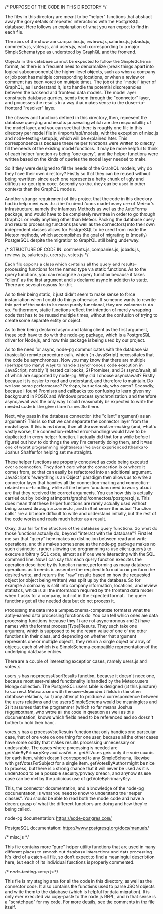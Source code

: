 /*
	PURPOSE OF THE CODE IN THIS DIRECTORY
*/

The files in this directory are meant to be "helper" functions that
abstract away the gory details of repeated interactions with the PostgreSQL
database. Here follows an explanation of what you can expect to find
in each file.

The stars of the show are companies.js, reviews.js, salaries.js,
jobads.js, comments.js, votes.js, and users.js, each corresponding
to a major SimpleSchema type as understood by GraphQL and the frontend.

Objects in the database cannot be expected to follow the SimpleSchema
format, as there is a frequent need to denormalize (break things apart
into logical subcomponents) the higher-level objects, such as when
a company or job post has multiple corresponding locations, or when
a review or comment has been voted on multiple times. The job of the
"model" layer of GraphQL, as I understand it, is to handle the potential
discrepancies between the backend and frontend data models. The model
layer constructs database queries, sends them through the "connector" layer,
and processes the results in a way that makes sense to the closer-to-frontend
"resolver" layer.

The classes and functions defined in this directory, then, represent the
database querying and results processing which are the responsibility of the
model layer, and you can see that there is roughly one file in this directory
per model file in /imports/api/models, with the exception of misc.js and
node-testing-setup.js, which will be explained later. This correspondence
is because these helper functions were written to directly fill the needs
of the existing model functions. It may be more helpful to think of each
helper function as being "one query", and the helper functions were written
based on the kinds of queries the model layer needed to make.

So if they were designed to fill the needs of the GraphQL models, why do
they have their own directory? Firstly so that they can be reused without
being rewritten, since each one represents a hefty chunk of ugly and
difficult-to-get-right code. Secondly so that they can be used in other contexts
than the GraphQL models.

Another strange requirement of this project that the code in this directory
had to help meet was that the frontend forms made heavy use of Meteor's
infrastructure, namely the infamous Methods as well as the AutoForms package,
and would have to be completely rewritten in order to go through GraphQL
or really anything other than Meteor. Packing the database query and results
processing functions (as well as the connectors) into their own independent
classes allows for PostgreSQL to be used from inside the Meteor methods,
which accomplishes the goal of migrating to (mostly) PostgreSQL despite the
migration to GraphQL still being underway.

/*
	STRUCTURE OF CODE IN:
	comments.js,
	companies.js,
	jobads.js,
	reviews.js,
	salaries.js,
	users.js,
	votes.js
*/

Each file exports a class which contains all the query and results-processing
functions for the named type via static functions. As to the query functions,
you can recognize a query function because it takes "client" as the first
argument and is declared async in addition to static. There are several reasons
for this.

As to their being static, it just didn't seem to make sense to
force instantiation when I could do things otherwise. If someone wants
to rewrite this part of the code to be more purely functional, they are
welcome to do so. Furthermore, static functions reflect the intention of
merely wrapping code that has to be reused multiple times, without the
confusion of trying to create some separate entity or object.

As to their being declared async and taking client as the first argument,
these both have to do with the node-pg package, which is a PostgreSQL driver
for Node.js, and how this package is being used by our project.

As to the need for async, node-pg communicates with the database via (basically)
remote procedure calls, which (in JavaScript) necessitates that the code be
asynchronous. Now you may know that there are multiple (perhaps too many) ways
to handle asynchronous code execution in JavaScript, notably 1) nested callbacks,
2) Promises, and 3) async/await, all of which are supported by node-pg. Why
did I choose async/await? Firstly because it is easier to read and understand,
and therefore to maintain. Do we lose some performance? Perhaps, but seriously,
who cares? Secondly, because I found Promises and callbacks too confusing to
learn given my background in POSIX and Windows process synchronization, and
therefore async/await was the only way I could reasonably be expected to write
the needed code in the given time frame. So there.

Next, why pass in the database connection (the "client" argument) as an
argument? This is so that we can separate the connector layer from the
model layer. If this is not done, then all the connection-making (and,
what's vastly worse, the connection-related error-handling) would have
to be duplicated in every helper function. I actually did that for a while
before I figured out how to do things the way I'm currently doing them,
and it was one of worst programming nightmares I've ever experienced (thanks
to Joshua Shaffer for helping set me straight).

These helper functions are properly conceived as code being executed over a
connection. They don't care what the connection is or where it comes from, so
that can easily be refactored into an additional argument. JavaScript's
"everything is an Object" paradigm then allows us to write a connector layer
that handles all the connection-making and connection-related error-handling,
while all the helper functions need to worry about are that they received
the correct arguments. You can how this is actually carried out by looking at
imports/graphql/connectors/postgresql.js. This does mean that these helper
functions are rarely actually used without being passed through a connector,
and in that sense the actual "function calls" are a bit more difficult to
write and understand initially, but the rest of the code works and reads much
better as a result.

Okay, thus far for the structure of the database query functions. So what do
those functions actually do, beyond "interact with the database"? First let
me say that "query" here makes no distinction between read and write operations,
and this makes some sense as the node-pg package makes no such distinction,
rather allowing the programming to use client.query() to execute arbitrary
SQL code, almost as if one were interacting with the SQL command line. Now
I can say that each query function executes the operation described by its
function name, performing as many database operations as it needs to assemble
the required information or perform the desired write, and returns the "raw"
results based on how the requested object (or object being written) was split
up by the database. So for example a company is split into company information,
locations, and review statistics, which is all the information required by
the frontend data model when it asks for a company, but not in the expected
format. The query functions get all the needed data but do not process it.

Processing the data into a SimpleSchema-compatible format is what the
aptly-named data processing functions do. You can tell which ones are data
processing functions because they 1) are not asynchronous and 2) have names
with the format process[Type]Results. They each take one argument, which is
supposed to be the return value of one of the other functions in their class,
and depending on whether that argument represents one or multiple objects,
they return a single object or array of objects, each of which is a
SimpleSchema-compatible representation of the underlying database entries.

There are a couple of interesting exception cases, namely users.js and votes.js.

users.js has no processUserResults function, because it doesn't need one,
because most user-related functionality is handled by the Meteor.users Mongo
collection. The PostgreSQL users table is designed (at this juncture) to
connect Meteor.users with the user-dependent fields in the other database
relations, so 1) any attempt to produce a correspondence between the users
relations and the users SimpleSchema would be meaningless and 2) it assumes
that the programmer (which so far means Joshua Higginbotham, who wrote all
the code in question as well as this documentation) knows which fields need
to be referenced and so doesn't bother to hold their hand.

votes.js has a processVoteResults function that only handles one particular
case, that of one vote on one thing for one user, because all the other cases
have some oddity that makes results processing unnecessary or undesirable.
The cases where processing is needed are getVoteByPrimaryKey and castVote.
getAllVotes gets only the vote counts for each item, which doesn't correspond to any
SimpleSchema, likewise with getVotesForSubject for a single item. getVotesByAuthor
might be nice to process, but there is a strong chance that it will never be
used as it is understood to be a possible security/privacy breach, and anyhow
its use case can be met by the judicious use of getVoteByPrimaryKey.

This, the connector documentation, and a knowledge of the node-pg documentation,
is what you need to know to understand the "helper classes". You should be able
to read both the model code and have a decent grasp of what the different functions
are doing and how they're being called.

node-pg documentation:
https://node-postgres.com/

PostgreSQL documentation:
https://www.postgresql.org/docs/manuals/

/*
	misc.js
*/

This file contains more "pure" helper utility functions that are
used in many different places to smooth out database interactions
and data processing. It's kind of a catch-all file, so don't expect
to find a meaningful description here, but each of its individual
functions is properly commented.

/*
	node-testing-setup.js
*/

This file is my staging area for all the code in this directory, as well
as the connector code. It also contains the functions used to parse JSON
objects and write them to the database (which is helpful for data migration).
It is only ever executed via copy-paste to the node.js REPL, and in that
sense is a "scratchpad" for my code. For more details, see the comments in
the file itself.
